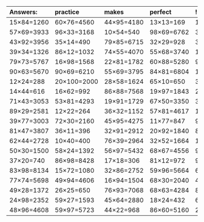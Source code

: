 | Answers: | practice | makes | perfect | ! |
| :--- | :--- | :--- | :--- | :--- |
| 15×84=1260 | 60×76=4560 | 44×95=4180 | 13×13=169 | 11×74=814 | 
| 57×69=3933 | 96×33=3168 | 10×54=540 | 98×69=6762 | 32×69=2208 | 
| 43×92=3956 | 35×14=490 | 79×85=6715 | 32×29=928 | 35×61=2135 | 
| 39×34=1326 | 86×12=1032 | 74×55=4070 | 55×68=3740 | 12×88=1056 | 
| 79×73=5767 | 16×98=1568 | 22×81=1782 | 60×88=5280 | 94×64=6016 | 
| 90×63=5670 | 90×69=6210 | 55×69=3795 | 84×81=6804 | 10×63=630 | 
| 12×24=288 | 20×100=2000 | 28×58=1624 | 65×10=650 | 30×21=630 | 
| 14×44=616 | 16×62=992 | 86×88=7568 | 19×97=1843 | 23×14=322 | 
| 71×43=3053 | 53×81=4293 | 19×91=1729 | 67×50=3350 | 32×51=1632 | 
| 89×29=2581 | 12×22=264 | 36×32=1152 | 57×81=4617 | 19×98=1862 | 
| 39×77=3003 | 72×30=2160 | 45×95=4275 | 11×77=847 | 90×73=6570 | 
| 81×47=3807 | 36×11=396 | 32×91=2912 | 20×92=1840 | 80×85=6800 | 
| 62×44=2728 | 10×40=400 | 76×39=2964 | 32×52=1664 | 13×52=676 | 
| 50×30=1500 | 58×24=1392 | 56×97=5432 | 68×67=4556 | 98×93=9114 | 
| 37×20=740 | 86×98=8428 | 17×18=306 | 81×12=972 | 99×86=8514 | 
| 83×98=8134 | 15×72=1080 | 32×86=2752 | 59×96=5664 | 63×88=5544 | 
| 77×74=5698 | 49×94=4606 | 16×94=1504 | 68×30=2040 | 46×84=3864 | 
| 49×28=1372 | 26×25=650 | 76×93=7068 | 68×63=4284 | 88×34=2992 | 
| 24×98=2352 | 59×27=1593 | 45×64=2880 | 18×24=432 | 60×80=4800 | 
| 48×96=4608 | 59×97=5723 | 44×22=968 | 86×60=5160 | 28×55=1540 | 
